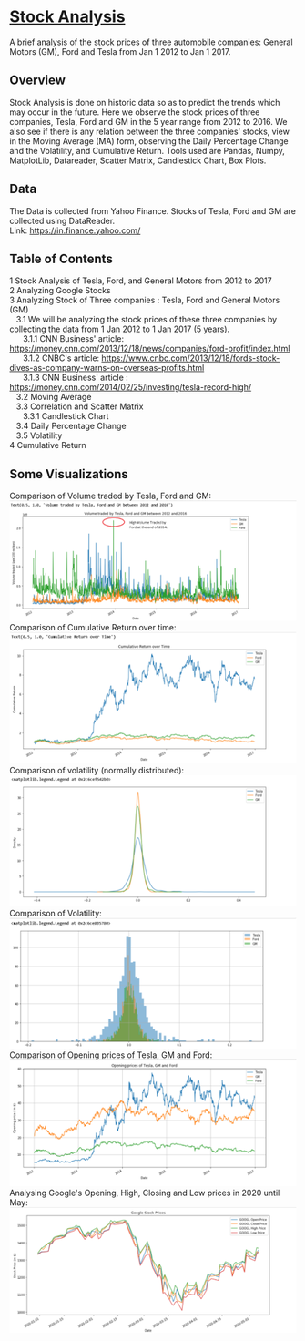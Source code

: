 # <u>Stock Analysis</u>
A brief analysis of the stock prices of three automobile companies: General Motors (GM), Ford and Tesla from Jan 1 2012 to Jan 1 2017. 

## Overview
Stock Analysis is done on historic data so as to predict the trends which may occur in the future. Here we observe the stock prices of three companies, Tesla, Ford and GM in the 5 year range from 2012 to 2016. We also see if there is any relation between the three companies' stocks, view in the Moving Average (MA) form, observing the Daily Percentage Change and the Volatility, and Cumulative Return. Tools used are Pandas, Numpy, MatplotLib, Datareader, Scatter Matrix, Candlestick Chart, Box Plots.

## Data
The Data is collected from Yahoo Finance. Stocks of Tesla, Ford and GM are collected using DataReader.<br/>
Link: https://in.finance.yahoo.com/

## Table of Contents
1  Stock Analysis of Tesla, Ford, and General Motors from 2012 to 2017<br>
2  Analyzing Google Stocks<br>
3  Analyzing Stock of Three companies : Tesla, Ford and General Motors (GM)<br>
&nbsp;&nbsp;&nbsp;3.1  We will be analyzing the stock prices of these three companies by collecting the data from 1 Jan 2012 to 1 Jan 2017 (5 years).<br>
&nbsp;&nbsp;&nbsp;&nbsp;&nbsp;&nbsp;3.1.1  CNN Business' article: https://money.cnn.com/2013/12/18/news/companies/ford-profit/index.html<br>
&nbsp;&nbsp;&nbsp;&nbsp;&nbsp;&nbsp;3.1.2  CNBC's article: https://www.cnbc.com/2013/12/18/fords-stock-dives-as-company-warns-on-overseas-profits.html<br>
&nbsp;&nbsp;&nbsp;&nbsp;&nbsp;&nbsp;3.1.3  CNN Business' article : https://money.cnn.com/2014/02/25/investing/tesla-record-high/<br>
&nbsp;&nbsp;&nbsp;3.2  Moving Average<br>
&nbsp;&nbsp;&nbsp;3.3  Correlation and Scatter Matrix<br>
&nbsp;&nbsp;&nbsp;&nbsp;&nbsp;&nbsp;3.3.1  Candlestick Chart<br>
&nbsp;&nbsp;&nbsp;3.4  Daily Percentage Change<br>
&nbsp;&nbsp;&nbsp;3.5  Volatility<br>
4  Cumulative Return<br>

## Some Visualizations
Comparison of Volume traded by Tesla, Ford and GM:
![](https://github.com/sreesh2411/stock-analysis/blob/master/images/Screenshot%202020-10-09%20214909.png)
Comparison of Cumulative Return over time:
![](https://github.com/sreesh2411/stock-analysis/blob/master/images/Screenshot%202020-10-09%20214954.png)
Comparison of volatility (normally distributed):
![](https://github.com/sreesh2411/stock-analysis/blob/master/images/Screenshot%202020-10-09%20215147.png)
Comparison of Volatility:
![](https://github.com/sreesh2411/stock-analysis/blob/master/images/Screenshot%202020-10-09%20215227.png)
Comparison of Opening prices of Tesla, GM and Ford:
![](https://github.com/sreesh2411/stock-analysis/blob/master/images/Screenshot%202020-10-09%20215303.png)
Analysing Google's Opening, High, Closing and Low prices in 2020 until May:
![](https://github.com/sreesh2411/stock-analysis/blob/master/images/Screenshot%202020-10-09%20215745.png)

